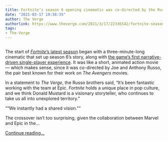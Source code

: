 ```yaml
---
title: Fortnite’s season 6 opening cinematic was co-directed by the Russo brothers
date: "2021-03-17 19:38:35"
author: The Verge
authorlink: https://www.theverge.com/2021/3/17/22336542/fortnite-season-6-opening-russo-brothers-avengers
tags:
- The-Verge
---
```

<figure>
      <img alt="" src="https://cdn.vox-cdn.com/thumbor/fxdLQE-9fuWLWCxhqWt1CirddpU=/150x0:1770x1080/1310x873/cdn.vox-cdn.com/uploads/chorus_image/image/68983086/16BR_Gameplay_Screenshots_Cinematic_Still6_1920x1080_logo.0.jpg" />
    </figure>

  <p id="CdYTxO">The start of <a href="https://www.theverge.com/2021/3/16/22332371/fortnite-chapter-2-season-6-primal-battle-pass-tomb-raider-neymar"><em>Fortnite</em>’s latest season</a> began with a three-minute-long cinematic that set up season 6’s story, along with <a href="https://www.theverge.com/2021/3/16/22333635/fortnites-season-6-single-player-event-storytelling">the game’s first narrative-driven single-player experience</a>. It was like a short, animated action movie — which makes sense, since it was co-directed by Joe and Anthony Russo, the pair best known for their work on <em>The Avengers</em> movies.</p>
<p id="UEeAzb">In a statement to <em>The Verge</em>, the Russo brothers said, “It’s been fantastic working with the team at Epic. <em>Fortnite</em> holds a unique place in pop culture, and we think Donald Mustard is a visionary storyteller, who continues to take us all into unexplored territory.”</p>
<div class="c-float-right"><aside id="QUkYTJ"><q>“We instantly had a shared vision.”</q></aside></div>
<p id="L13gbu">The crossover isn’t too surprising, given the collaboration between Marvel and Epic in the...</p>
  <p>
    <a href="https://www.theverge.com/2021/3/17/22336542/fortnite-season-6-opening-russo-brothers-avengers">Continue reading&hellip;</a>
  </p>